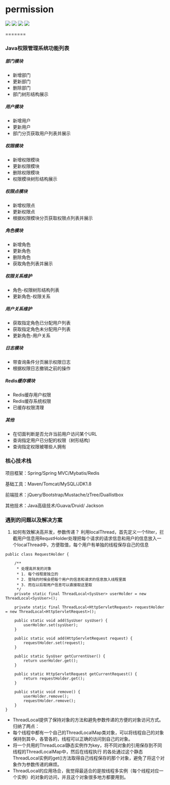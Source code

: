 # permission
![](https://img.shields.io/badge/License-Apache-2-green.svg)
![](https://img.shields.io/badge/star-1K-red.svg)
![](https://img.shields.io/badge/maven-v4.0.0-blue.svg)
![](https://img.shields.io/badge/springframework-v4.0.0-orange.svg)

=======

### Java权限管理系统功能列表

#####  部门模块
- 新增部门
- 更新部门
- 删除部门
- 部门树形结构展示

##### 用户模块
- 新增用户
- 更新用户
- 部门分页获取用户列表并展示

##### 权限模块
- 新增权限模块
- 更新权限模块
- 删除权限模块
- 权限模块树形结构展示

##### 权限点模块
- 新增权限点
- 更新权限点
- 根据权限模块分页获取权限点列表并展示
##### 角色模块
- 新增角色
- 更新角色
- 删除角色
- 获取角色列表并展示
##### 权限关系维护
- 角色-权限树形结构列表
- 更新角色-权限关系
##### 用户关系维护
- 获取指定角色已分配用户列表
- 获取指定角色未分配用户列表
- 更新角色-用户关系
##### 日志模块
- 带查询条件分页展示权限日志
- 根据权限日志撤销之前的操作
##### Redis缓存模块
- Redis缓存用户权限
- Redis缓存系统权限
- 已缓存权限清理
##### 其他
- 在切面判断是否允许当前用户访问某个URL
- 查询指定用户已分配的权限（树形结构）
- 查询指定权限被哪些人拥有

### 核心技术栈
项目框架：Spring/Spring MVC/Mybatis/Redis

基础工具：Maven/Tomcat/MySQL/JDK1.8

前端技术：jQuery/Bootstrap/Mustache/zTree/Duallistbox

其他技术：Java高级技术/Guava/Druid/ Jackson

### 遇到的问题以及解决方案
1. 如何有效解决高并发，参数传递？
利用localThread，首先定义一个filter，拦截用户信息用RequstHolder处理把每个请求的请求信息和用户的信息放入一个localThread中，方便取值，每个用户有单独的线程保存自己的信息
```
public class RequestHolder {

    /**
     * 处理高并发的对象
     * 1. 每个线程是独立的
     * 2. 登陆的时候会把每个用户的信息和请求的信息放入线程里面
     * 3. 而在以后取用户信息可以直接取这里取
     */
    private static final ThreadLocal<SysUser> userHolder = new ThreadLocal<SysUser>();

    private static final ThreadLocal<HttpServletRequest> requestHolder = new ThreadLocal<HttpServletRequest>();

    public static void add(SysUser sysUser) {
        userHolder.set(sysUser);
    }

    public static void add(HttpServletRequest request) {
        requestHolder.set(request);
    }

    public static SysUser getCurrentUser() {
        return userHolder.get();
    }

    public static HttpServletRequest getCurrentRequest() {
        return requestHolder.get();
    }

    public static void remove() {
        userHolder.remove();
        requestHolder.remove();
    }
}
```
- ThreadLocal提供了保持对象的方法和避免参数传递的方便的对象访问方式。归纳了两点：
- 每个线程中都有一个自己的ThreadLocalMap类对象，可以将线程自己的对象保持到其中，各管各的，线程可以正确的访问到自己的对象。
- 将一个共用的ThreadLocal静态实例作为key，将不同对象的引用保存到不同线程的ThreadLocalMap中，然后在线程执行
的各处通过这个静态ThreadLocal实例的get()方法取得自己线程保存的那个对象，避免了将这个对象作为参数传递的麻烦。
- ThreadLocal的应用场合，我觉得最适合的是按线程多实例（每个线程对应一个实例）的对象的访问，并且这个对象很多地方都要用到。